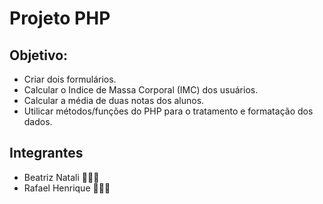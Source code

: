# Projeto PHP

## Objetivo:

-   Criar dois formulários.
-   Calcular o Indice de Massa Corporal (IMC) dos usuários.
-   Calcular a média de duas notas dos alunos.
-   Utilicar métodos/funções do PHP para o tratamento e formatação dos dados.

## Integrantes

-   Beatriz Natali 👩🏻‍💻
-   Rafael Henrique 👨🏽‍💻
